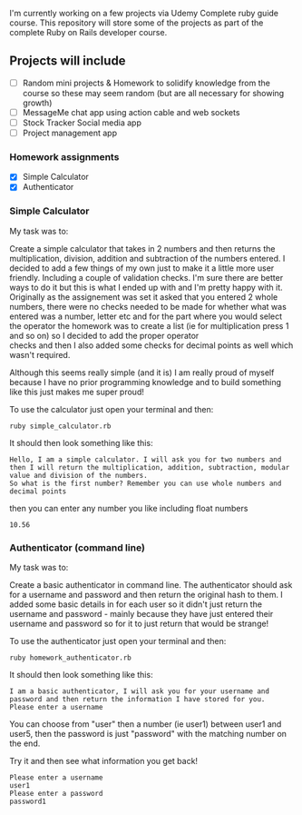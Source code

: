 I'm currently working on a few projects via Udemy Complete ruby guide course. This repository will store some of the projects as part of the
complete Ruby on Rails developer course.

## Projects will include
* [ ] Random mini projects & Homework to solidify knowledge from the course so these may seem random (but are all necessary for showing growth)
* [ ] MessageMe chat app using action cable and web sockets 
* [ ] Stock Tracker Social media app 
* [ ] Project management app 

### Homework assignments 
* [X] Simple Calculator
* [X] Authenticator

### Simple Calculator 
My task was to: 

Create a simple calculator that takes in 2 numbers and then returns the multiplication, division, addition and subtraction of the numbers entered. I decided to 
add a few things of my own just to make it a little more user friendly. Including a couple of validation checks. I'm sure there are better ways to do it but this is what I ended 
up with and I'm pretty happy with it. Originally as the assignement was set it asked that you entered 2 whole numbers, there were no checks needed to be made for whether what was entered was a number, letter etc
and for the part where you would select the operator the homework was to create a list (ie for multiplication press 1 and so on) so I decided to add the proper operator  
checks and then I also added some checks for decimal points as well which wasn't required. 

Although this seems really simple (and it is) I am really proud of myself because I have no prior programming knowledge and to build something  
like this just makes me super proud! 

To use the calculator just open your terminal and then:
```
ruby simple_calculator.rb
```
It should then look something like this:
```
Hello, I am a simple calculator. I will ask you for two numbers and then I will return the multiplication, addition, subtraction, modular value and division of the numbers.
So what is the first number? Remember you can use whole numbers and decimal points
```
then you can enter any number you like including float numbers
```
10.56
```
### Authenticator (command line) 
My task was to: 

Create a basic authenticator in command line. The authenticator should ask for a username and password and then return the original hash to them. I added some basic details in for each user so it didn't just return the username and password - mainly because they have just entered their username and password so for it to just return that would be strange!

To use the authenticator just open your terminal and then:
```
ruby homework_authenticator.rb
```

It should then look something like this:
```
I am a basic authenticator, I will ask you for your username and password and then return the information I have stored for you.
Please enter a username
```
You can choose from "user" then a number (ie user1) between user1 and user5, then the password is just "password" with the matching number on the end.

Try it and then see what information you get back!
```
Please enter a username
user1
Please enter a password
password1
```
